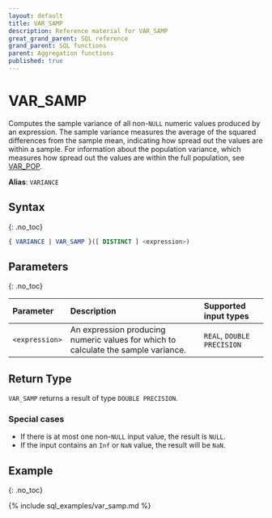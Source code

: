 ```yaml
---
layout: default
title: VAR_SAMP
description: Reference material for VAR_SAMP
great_grand_parent: SQL reference
grand_parent: SQL functions
parent: Aggregation functions
published: true
---
```


# VAR\_SAMP

Computes the sample variance of all non-`NULL` numeric values produced by an expression. The sample variance measures the average of the squared differences from the sample mean, indicating how spread out the values are within a sample.
For information about the population variance, which measures how spread out the values are within the full population, see [VAR_POP](variance-pop.md).

**Alias**: `VARIANCE`

## Syntax
{: .no_toc}

```sql
{ VARIANCE | VAR_SAMP }([ DISTINCT ] <expression>)
```
## Parameters 
{: .no_toc}

| Parameter | Description               | Supported input types |
| :--------- | :----------------------------------- | :--------|
| `<expression>`  | An expression producing numeric values for which to calculate the sample variance. | `REAL`, `DOUBLE PRECISION` <!-- Any numeric type-->|

## Return Type
`VAR_SAMP` returns a result of type `DOUBLE PRECISION`. <!--for `REAL` and `DOUBLE PRECISION` input types.-->
<!-- `NUMERIC` for serial and `NUMERIC` input types (not yet supported)-->

### Special cases
- If there is at most one non-`NULL` input value, the result is `NULL`.
- If the input contains an `Inf` or `NaN` value, the result will be `NaN`.

## Example
{: .no_toc}

{% include sql_examples/var_samp.md %}

